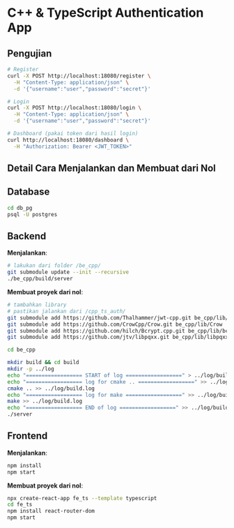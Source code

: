 # C++ & TypeScript Authentication App

## Pengujian

```bash
# Register
curl -X POST http://localhost:18080/register \
  -H "Content-Type: application/json" \
  -d '{"username":"user","password":"secret"}'

# Login
curl -X POST http://localhost:18080/login \
  -H "Content-Type: application/json" \
  -d '{"username":"user","password":"secret"}'

# Dashboard (pakai token dari hasil login)
curl http://localhost:18080/dashboard \
  -H "Authorization: Bearer <JWT_TOKEN>"

```

## Detail Cara Menjalankan dan Membuat dari Nol

## Database

```bash
cd db_pg
psql -U postgres
```

## Backend

**Menjalankan**:

```bash
# lakukan dari folder /be_cpp/
git submodule update --init --recursive
./be_cpp/build/server
```

**Membuat proyek dari nol**:

```bash
# tambahkan library
# pastikan jalankan dari /cpp_ts_auth/
git submodule add https://github.com/Thalhammer/jwt-cpp.git be_cpp/lib/jwt-cpp
git submodule add https://github.com/CrowCpp/Crow.git be_cpp/lib/Crow
git submodule add https://github.com/hilch/Bcrypt.cpp.git be_cpp/lib/bcrypt
git submodule add https://github.com/jtv/libpqxx.git be_cpp/lib/libpqxx

cd be_cpp

mkdir build && cd build
mkdir -p ../log
echo "================== START of log ==================" > ../log/build.log
echo "================== log for cmake .. ==================" >> ../log/build.log
cmake .. >> ../log/build.log
echo "================== log for make ==================" >> ../log/build.log
make >> ../log/build.log
echo "================== END of log ==================" >> ../log/build.log
./server
```

## Frontend

**Menjalankan**:

```bash
npm install
npm start
```

**Membuat proyek dari nol**:

```bash
npx create-react-app fe_ts --template typescript
cd fe_ts
npm install react-router-dom
npm start
```
